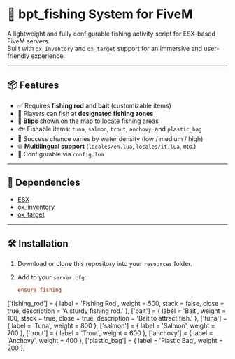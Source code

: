 # 🎣 bpt_fishing System for FiveM

A lightweight and fully configurable fishing activity script for ESX-based FiveM servers.  
Built with `ox_inventory` and `ox_target` support for an immersive and user-friendly experience.

---

## 📦 Features

- ✅ Requires **fishing rod** and **bait** (customizable items)
- 🌊 Players can fish at **designated fishing zones**
- 📍 **Blips** shown on the map to locate fishing areas
- 🐟 Fishable items: `tuna`, `salmon`, `trout`, `anchovy`, and `plastic_bag`
- 🎯 Success chance varies by water density (low / medium / high)
- 🌐 **Multilingual support** (`locales/en.lua`, `locales/it.lua`, etc.)
- 🧱 Configurable via `config.lua`

---

## 📁 Dependencies

- [ESX](https://github.com/esx-framework/esx-legacy)
- [ox_inventory](https://github.com/overextended/ox_inventory)
- [ox_target](https://github.com/overextended/ox_target)

---

## 🛠️ Installation

1. Download or clone this repository into your `resources` folder.
2. Add to your `server.cfg`:

   ```cfg
   ensure fishing

['fishing_rod'] = {
    label = 'Fishing Rod',
    weight = 500,
    stack = false,
    close = true,
    description = 'A sturdy fishing rod.'
},
['bait'] = {
    label = 'Bait',
    weight = 100,
    stack = true,
    close = true,
    description = 'Bait to attract fish.'
},
['tuna'] = { label = 'Tuna', weight = 800 },
['salmon'] = { label = 'Salmon', weight = 700 },
['trout'] = { label = 'Trout', weight = 600 },
['anchovy'] = { label = 'Anchovy', weight = 400 },
['plastic_bag'] = { label = 'Plastic Bag', weight = 200 },
